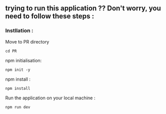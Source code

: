 ## trying to run this application ?? Don't worry, you need to follow these steps : 
### Instllation :
Move to PR directory 
```
cd PR
```
npm initialisation: 
```
npm init -y
```
npm install :
``` 
npm install
```
Run the application on your local machine : 
```
npm run dev
```
